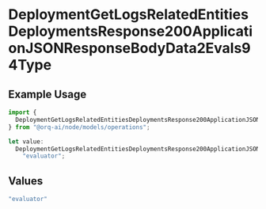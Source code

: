# DeploymentGetLogsRelatedEntitiesDeploymentsResponse200ApplicationJSONResponseBodyData2Evals94Type

## Example Usage

```typescript
import {
  DeploymentGetLogsRelatedEntitiesDeploymentsResponse200ApplicationJSONResponseBodyData2Evals94Type,
} from "@orq-ai/node/models/operations";

let value:
  DeploymentGetLogsRelatedEntitiesDeploymentsResponse200ApplicationJSONResponseBodyData2Evals94Type =
    "evaluator";
```

## Values

```typescript
"evaluator"
```